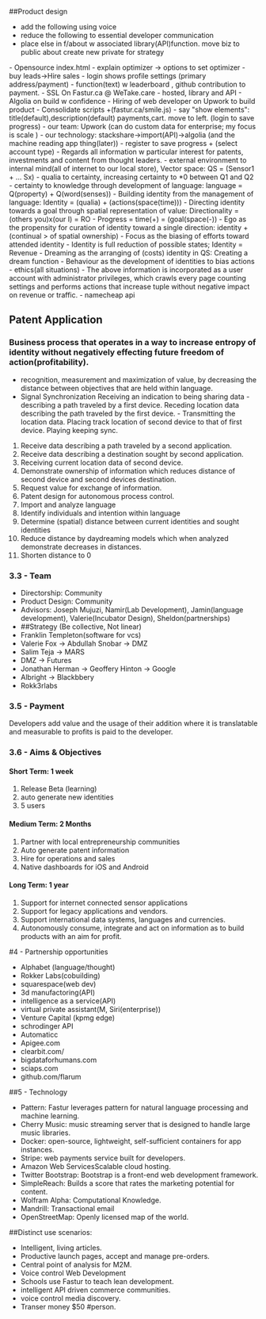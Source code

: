 
##Product design
- add the following using voice
- reduce the following to essential developer communication
- place else in f/about w associated library(API)function. move biz to public about create new private for strategy
<form action="" method="POST">
  <script
    src="https://checkout.stripe.com/checkout.js" class="stripe-button"
    data-key="pk_test_BPzMuLENVCInrJBGQ2AVLOdw"
    data-amount="2000"
    data-name="Demo Site"
    data-description="2 widgets ($20.00)"
    data-image="/128x128.png"
    data-locale="auto">
  </script>
</form>
- Opensource index.html
- explain optimizer -> options to set optimizer
- buy leads->Hire sales 
- login shows profile settings (primary address/payment)
- function(text) w leaderboard , github contribution to payment.
- SSL On Fastur.ca @ WeTake.care
- hosted, library and API 
- Algolia on build w confidence
- Hiring of web developer on Upwork to build product
- Consolidate scripts <script>everything</script> +(fastur.ca/smile.js)
- say "show elements": title(default),description(default) payments,cart. move to left. (login to save progress)
- our team: Upwork (can do custom data for enterprise; my focus is scale )
- our technology: stackshare->import(API)->algolia (and the machine reading app thing(later))
- register to save progress + (select account type)
- Regards all information w particular interest for patents, investments and content from thought leaders.  
-  external environment to internal mind(all of internet to our local store), Vector space: QS = (Sensor1 + … Sx)  
-  qualia to certainty, increasing certainty to *0 between Q1 and Q2 
-  certainty to knowledge through development of language: language = Q(property) + Q(word(senses)) 
- Building identity from the management of language: Identity = (qualia) + (actions(space(time))) 
- Directing identity towards a goal through spatial representation of value: Directionality = (others you)x(our I) = RO  
- Progress = time(+) = (goal(space(-)) 
- Ego as the propensity for curation of identity toward a single direction: identity + (continual > of spatial ownership) 
- Focus as the biasing of efforts toward attended identity 
- Identity is full reduction of possible states; Identity = Revenue 
- Dreaming as the arranging of (costs) identity in QS: Creating a dream function 
- Behaviour  as the development of identities to bias actions 
- ethics(all situations) 
- The above information is incorporated as a user account with administrator privileges, which crawls every page counting settings and performs actions that increase tuple without negative impact on revenue or traffic.  
- namecheap api

## Patent Application
### Business process that operates in a way to increase entropy of identity without negatively effecting future freedom of action(profitability).
- recognition, measurement and maximization of value, by decreasing the distance between objectives that are held within language.  
- Signal Synchronization  Receiving an indication to being sharing data - describing a path traveled by a first device. Receding location data describing the path traveled by the first device. - Transmitting the location data. Placing track location of second device to that of first device. Playing keeping sync.  
1. Receive data describing a path traveled by a second application. 
2. Receive data describing a destination sought by second application. 
3. Receiving current location data of second device.  
4. Demonstrate ownership of information which reduces distance of second device and second devices destination.  
5. Request value for exchange of information.  
6. Patent design for autonomous process control. 
7. Import and analyze language 
8. Identify individuals and intention within language 
9. Determine (spatial) distance between current identities and sought identities  
10. Reduce distance by daydreaming models which when analyzed demonstrate decreases in distances. 
11. Shorten distance to 0 

### 3.3 - Team
- Directorship: Community
- Product Design: Community 
- Advisors: Joseph Mujuzi, Namir(Lab Development), Jamin(language development), Valerie(Incubator Design), Sheldon(partnerships)
- ##Strategy (Be collective, Not linear)
- Franklin Templeton(software for vcs)
- Valerie Fox -> Abdullah Snobar -> DMZ 
- Salim Teja -> MARS
- DMZ -> Futures
- Jonathan Herman -> Geoffery Hinton -> Google
- Albright -> Blackbbery
- Rokk3rlabs 

### 3.5 - Payment
Developers add value and the usage of their addition where it is translatable and measurable to profits is paid to the developer. 

### 3.6 - Aims & Objectives
#### Short Term: 1 week
1. Release Beta (learning)
2. auto generate new identities
3. 5 users

#### Medium Term:  2 Months
1. Partner with local entrepreneurship communities
2. Auto generate patent information
3. Hire for operations and sales
4. Native dashboards for iOS and Android

#### Long Term: 1 year
1. Support for internet connected sensor applications
2. Support for legacy applications and vendors.
3. Support international data systems, languages and currencies.
4. Autonomously consume, integrate and act on information as to build products with an aim for profit.

#4 - Partnership opportunities
- Alphabet (language/thought)
- Rokker Labs(cobuilding)
- squarespace(web dev) 
- 3d manufactoring(API)
- intelligence as a service(API)
- virtual private assistant(M, Siri(enterprise))
- Venture Capital (kpmg edge)
- schrodinger API
- Automaticc
- Apigee.com
- clearbit.com/
- bigdataforhumans.com
- sciaps.com
- github.com/flarum

##5 - Technology
- Pattern: Fastur leverages pattern for natural language processing and machine learning.
- Cherry Music: music streaming server that is designed to handle large music libraries.
- Docker: open-source, lightweight, self-sufficient containers for app instances.
- Stripe: web payments service built for developers.
- Amazon Web ServicesScalable cloud hosting.
- Twitter Bootstrap: Bootstrap is a front-end web development framework.
- SimpleReach: Builds a score that rates the marketing potential for content.
- Wolfram Alpha: Computational Knowledge.
- Mandrill: Transactional email
- OpenStreetMap: Openly licensed map of the world.


##Distinct use scenarios:
- Intelligent, living articles. 
- Productive launch pages, accept and manage pre-orders.
- Central point of analysis for M2M.
- Voice control Web Development  
- Schools use Fastur to teach lean development.
- intelligent API driven commerce communities.
- voice control media discovery.
- Transer money $50 #person.
